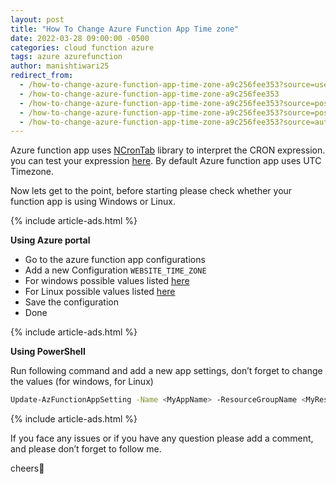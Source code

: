 ```yaml
---
layout: post
title: "How To Change Azure Function App Time zone"
date: 2022-03-28 09:00:00 -0500
categories: cloud function azure
tags: azure azurefunction
author: manishtiwari25
redirect_from:
  - /how-to-change-azure-function-app-time-zone-a9c256fee353?source=user_profile---------3----------------------------
  - /how-to-change-azure-function-app-time-zone-a9c256fee353
  - /how-to-change-azure-function-app-time-zone-a9c256fee353?source=post_internal_links---------0----------------------------
  - /how-to-change-azure-function-app-time-zone-a9c256fee353?source=post_internal_links---------5----------------------------
  - /how-to-change-azure-function-app-time-zone-a9c256fee353?source=author_recirc-----891e3866d81----2----------------------------
---
```


Azure function app uses [NCronTab](https://github.com/atifaziz/NCrontab) library to interpret the CRON expression.
you can test your expression [here](https://bitesinbyte.com/ncrontab).
By default Azure function app uses UTC Timezone.

Now lets get to the point, before starting please check whether your function app is using Windows or Linux.

{% include article-ads.html %}

<strong>Using Azure portal</strong>

- Go to the azure function app configurations
- Add a new Configuration `WEBSITE_TIME_ZONE`
- For windows possible values listed [here](<https://docs.microsoft.com/en-us/previous-versions/windows/it-pro/windows-vista/cc749073(v=ws.10)?redirectedfrom=MSDN#time-zones>)
- For Linux possible values listed [here](https://en.wikipedia.org/wiki/List_of_tz_database_time_zones)
- Save the configuration
- Done

{% include article-ads.html %}

<strong>Using PowerShell</strong>

Run following command and add a new app settings, don’t forget to change the values (for windows, for Linux)

```bash
Update-AzFunctionAppSetting -Name <MyAppName> -ResourceGroupName <MyResourceGroupName> -AppSetting @{"WEBSITE_TIME_ZONE" = "CHANGE_THIS"}
```

{% include article-ads.html %}

If you face any issues or if you have any question please add a comment, and please don’t forget to follow me.

cheers🍻
